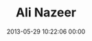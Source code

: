 ---
title: "Ali Nazeer"
date: 2013-05-29 10:22:06 00:00
permalink: /paindu
twitter: ""
likes: [876]
id: 1983
gravatar: "http://www.gravatar.com/avatar/0747a4d2883e359f9421e5b7fa1476bf"
---